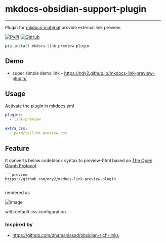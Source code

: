 # mkdocs-obsidian-support-plugin
---
Plugin for [mkdocs-material](https://squidfunk.github.io/mkdocs-material/) provide external link preview.

[![PyPI](https://img.shields.io/pypi/v/mkdocs-link-preview-plugin)](https://pypi.org/project/mkdocs-link-preview-plugin/)
[![GitHub](https://img.shields.io/github/license/ndy2/mkdocs-link-preview-plugin)](https://github.com/ndy2/mkdocs-link-preview-plugin/blob/main/LICENSE)

```text
pip install mkdocs-link-preview-plugin
```

## Demo
- super simple demo link - https://ndy2.github.io/mkdocs-link-preview-plugin/

## Usage
Activate the plugin in mkdocs.yml 
```yaml
plugins:
  - link-preview
  
extra_css:
  - path/to/link-preview.css
```

## Feature
It converts below codeblock syntax to preview-html based on [The Open Graph Protocol](https://ogp.me/).

````
```preview
https://github.com/ndy2/mkdocs-link-preview-plugin
```
````

rendered as

![image](https://user-images.githubusercontent.com/67302707/221196960-38f85c9b-ef87-4eb1-b6c7-b93c1e3df4aa.png)


with default css configuration.

### Inspired by
- https://github.com/dhamaniasad/obsidian-rich-links



